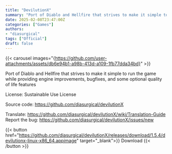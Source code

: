 ```yaml
---
title: "DevilutionX"
summary: "Port of Diablo and Hellfire that strives to make it simple to run the game while providing engine improvements, bugfixes, and some optional quality of life features"
date: 2025-02-08T23:47:00Z
categories: ["Games"]
authors:
- "diasurgical"
tags: ["Official"]
draft: false
---
```


{{< carousel images="{https://github.com/user-attachments/assets/db6e94b1-a98b-413d-a109-1fb77dda34bd}" >}}

Port of Diablo and Hellfire that strives to make it simple to run the game while providing engine improvements, bugfixes, and some optional quality of life features

License: Sustainable Use License

Source code: <https://github.com/diasurgical/devilutionX>

Translate: <https://github.com/diasurgical/devilutionX/wiki/Translation-Guide>  
Report the bug: <https://github.com/diasurgical/devilutionX/issues/new>  

{{< button href="https://github.com/diasurgical/devilutionX/releases/download/1.5.4/devilutionx-linux-x86_64.appimage" target="_blank">}}
Download
{{< /button >}}